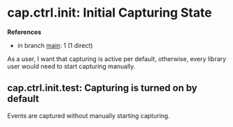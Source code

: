 # cap.ctrl.init: Initial Capturing State

**References**

- in branch [main](https://github.com/mhatzl/evident/tree/main): 1 (1 direct)

As a user, I want that capturing is active per default, otherwise, every library user would need to start capturing manually. 

## cap.ctrl.init.test: Capturing is turned on by default

Events are captured without manually starting capturing.
